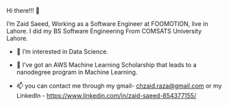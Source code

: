 Hi there!!! 👋

  I’m Zaid Saeed, Working as a Software Engineer at FOOMOTION, live in Lahore. I did my BS Software Engineering From COMSATS University Lahore.
  
- 👀 I’m interested in Data Science.
- 🌱 I’ve got an AWS Machine Learning Scholarship that leads to a nanodegree program in Machine Learning.

- 📫 you can contact me through my gmail- chzaid.raza@gmail.com or my LinkedIn - https://www.linkedin.com/in/zaid-saeed-854377155/

<!---
zaidi7411/zaidi7411 is a ✨ special ✨ repository because its `README.md` (this file) appears on your GitHub profile.
You can click the Preview link to take a look at your changes. - 💞️ I’m looking to collaborate on ...
--->
